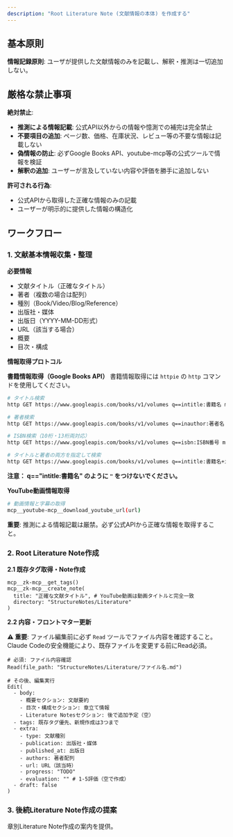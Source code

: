```yaml
---
description: "Root Literature Note (文献情報の本体) を作成する"
---
```


## 基本原則

**情報記録原則**: ユーザが提供した文献情報のみを記載し、解釈・推測は一切追加しない。

## 厳格な禁止事項

**絶対禁止**:
- **推測による情報記載**: 公式API以外からの情報や憶測での補完は完全禁止
- **不要項目の追加**: ページ数、価格、在庫状況、レビュー等の不要な情報は記載しない
- **偽情報の防止**: 必ずGoogle Books API、youtube-mcp等の公式ツールで情報を検証
- **解釈の追加**: ユーザーが言及していない内容や評価を勝手に追加しない

**許可される行為**:
- 公式APIから取得した正確な情報のみの記載
- ユーザーが明示的に提供した情報の構造化

## ワークフロー

### 1. 文献基本情報収集・整理

**必要情報**
- 文献タイトル（正確なタイトル）
- 著者（複数の場合は配列）
- 種別（Book/Video/Blog/Reference）
- 出版社・媒体
- 出版日（YYYY-MM-DD形式）
- URL（該当する場合）
- 概要
- 目次・構成

**情報取得プロトコル**

**書籍情報取得（Google Books API）**
書籍情報取得には `httpie` の `http` コマンドを使用してください。

```bash
# タイトル検索
http GET https://www.googleapis.com/books/v1/volumes q==intitle:書籍名 maxResults==3

# 著者検索
http GET https://www.googleapis.com/books/v1/volumes q==inauthor:著者名 maxResults==3

# ISBN検索（10桁・13桁両対応）
http GET https://www.googleapis.com/books/v1/volumes q==isbn:ISBN番号 maxResults==3

# タイトルと著者の両方を指定して検索
http GET https://www.googleapis.com/books/v1/volumes q==intitle:書籍名+inauthor:著者名 maxResults==3
```

**注意： q=="intitle:書籍名" のように `"` をつけないでください。**

**YouTube動画情報取得**
```bash
# 動画情報と字幕の取得
mcp__youtube-mcp__download_youtube_url(url)
```

**重要**: 推測による情報記載は厳禁。必ず公式APIから正確な情報を取得すること。

### 2. Root Literature Note作成

**2.1 既存タグ取得・Note作成**
```
mcp__zk-mcp__get_tags()
mcp__zk-mcp__create_note(
  title: "正確な文献タイトル", # YouTube動画は動画タイトルと完全一致
  directory: "StructureNotes/Literature"
)
```

**2.2 内容・フロントマター更新**

**⚠️ 重要**: ファイル編集前に必ず `Read` ツールでファイル内容を確認すること。Claude Codeの安全機能により、既存ファイルを変更する前にRead必須。

```
# 必須: ファイル内容確認
Read(file_path: "StructureNotes/Literature/ファイル名.md")

# その後、編集実行
Edit(
  - body:
    - 概要セクション: 文献要約
    - 目次・構成セクション: 章立て情報
    - Literature Notesセクション: 後で追加予定（空）
  - tags: 既存タグ優先、新規作成は3つまで
  - extra:
    - type: 文献種別
    - publication: 出版社・媒体
    - published_at: 出版日
    - authors: 著者配列
    - url: URL（該当時）
    - progress: "TODO"
    - evaluation: "" # 1-5評価（空で作成）
  - draft: false
)
```

### 3. 後続Literature Note作成の提案

章別Literature Note作成の案内を提供。
